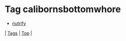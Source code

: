 <!--
title: Tag calibornsbottomwhore
date: 2020-06-28T15:26:59.751Z
tags:
-->
# Tag calibornsbottomwhore

 * [nutrify](92638415277.md)

| [Tags](tags.md) | [Top](index.md) |
